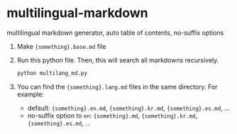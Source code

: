# multilingual-markdown

multilingual markdown generator, auto table of contents, no-suffix options

1. Make `{something}.base.md` file
2. Run this python file. Then, this will search all markdowns recursively.

    ```bash
    python multilang_md.py
    ```

3. You can find the `{something}.lang.md` files in the same directory. For example:
    - default: `{something}.en.md`, `{something}.kr.md`, `{something}.es.md`, ...
    - no-suffix option to `en`: `{something}.md`, `{something}.kr.md`, `{something}.es.md`, ...
